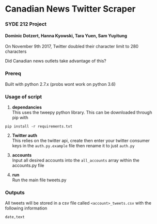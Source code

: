 # Canadian News Twitter Scraper
### SYDE 212 Project
#### Dominic Dotzert, Hanna Kyowski, Tara Yuen, Sam Yuyitung


On November 9th 2017, Twitter doubled their character limit to 280 characters

Did Canadian news outlets take advantage of this?


### Prereq

Built with python 2.7.x (probs wont work on python 3.6)

### Usage of script

1. __dependancies__  
This uses the tweepy python library. This can be downloaded through pip with
```
pip install -r requirements.txt
```

2. __Twitter auth__  
This relies on the twitter api, create then enter your twitter consumer keys in the `auth.py.example` file then rename it to just `auth.py`

3. __accounts__  
Input all desired accounts into the `all_accounts` array within the accounts.py file

4. __run__  
Run the main file tweets.py

### Outputs

All tweets will be stored in a csv file called `<account>_tweets.csv` with the following information

```
date,text
```

